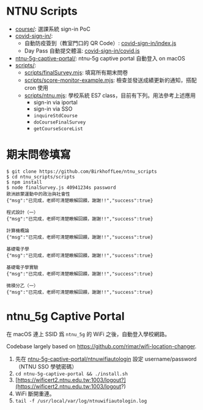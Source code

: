 # NTNU Scripts

* [course/](course/): 選課系統 sign-in PoC
* [covid-sign-in/](covid-sign-in/):
  * 自動防疫簽到（教室門口的 QR Code）: [covid-sign-in/index.js](covid-sign-in/index.js)
  * Day Pass 自動提交體溫: [covid-sign-in/covid.js](covid-sign-in/covid.js)
* [ntnu-5g-captive-portal/](ntnu-5g-captive-portal/): ntnu-5g captive portal 自動登入 on macOS
* [scripts/](scripts/):
  * [scripts/finalSurvey.mjs](scripts/finalSurvey.mjs): 填寫所有期末問卷
  * [scripts/score-monitor-example.mjs](scripts/score-monitor-example.mjs): 檢查並發送成績更新的通知，搭配 cron 使用
  * [scripts/ntnu.mjs](scripts/ntnu.mjs): 學校系統 ES7 class，目前有下列。用法參考上述應用
    * sign-in via iportal
    * sign-in via SSO
    * `inquireStdCourse`
    * `doCourseFinalSurvey`
    * `getCourseScoreList`

# 期末問卷填寫
```
$ git clone https://github.com/BirkhoffLee/ntnu_scripts
$ cd ntnu_scripts/scripts
$ npm install
$ node finalSurvey.js 40941234s password
歐洲啟蒙運動中的政治與社會性
{"msg":"已完成，老師可清楚瞭解回饋，謝謝!!","success":true}

程式設計（一）
{"msg":"已完成，老師可清楚瞭解回饋，謝謝!!","success":true}

計算機概論
{"msg":"已完成，老師可清楚瞭解回饋，謝謝!!","success":true}

基礎電子學
{"msg":"已完成，老師可清楚瞭解回饋，謝謝!!","success":true}

基礎電子學實驗
{"msg":"已完成，老師可清楚瞭解回饋，謝謝!!","success":true}

微積分乙（一）
{"msg":"已完成，老師可清楚瞭解回饋，謝謝!!","success":true}
```

# ntnu_5g Captive Portal
在 macOS 連上 SSID 爲 `ntnu_5g` 的 WiFi 之後，自動登入學校網路。

Codebase largely based on https://github.com/rimar/wifi-location-changer.

1. 先在 [ntnu-5g-captive-portal/ntnuwifiautologin](ntnu-5g-captive-portal/ntnuwifiautologin) 設定 username/password（NTNU SSO 學號密碼）
2. `cd ntnu-5g-captive-portal && ./install.sh`
3. [https://wificert2.ntnu.edu.tw:1003/logout?](https://wificert2.ntnu.edu.tw:1003/logout?)
4. WiFi 斷開重連。
5. `tail -f /usr/local/var/log/ntnuwifiautologin.log`
